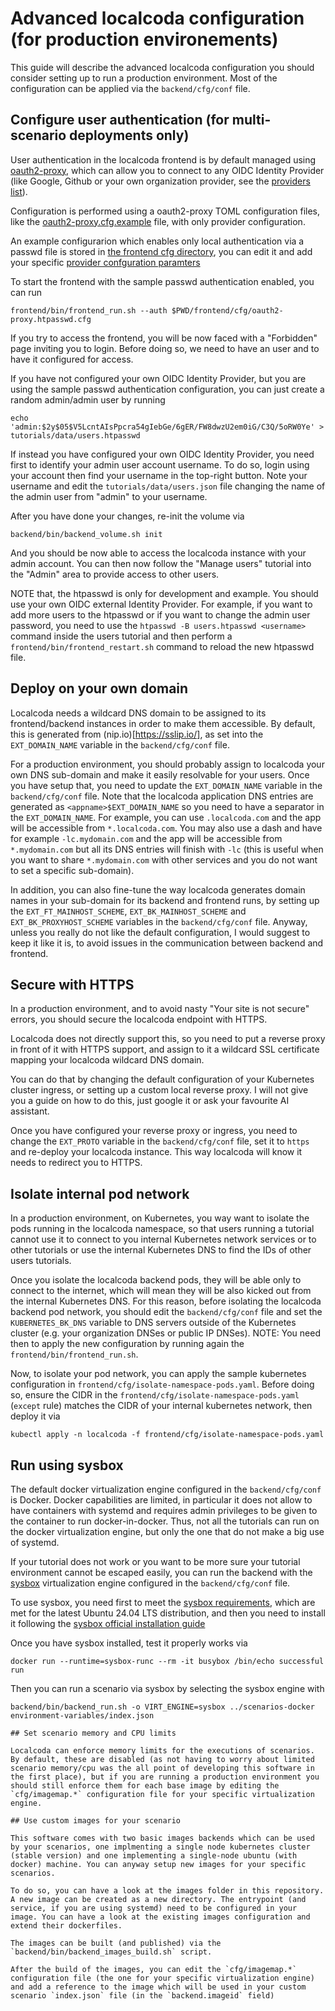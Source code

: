 # Advanced localcoda configuration (for production environements)

This guide will describe the advanced localcoda configuration you should consider setting up to run a production environment. Most of the configuration can be applied via the `backend/cfg/conf` file.

## Configure user authentication (for multi-scenario deployments only)

User authentication in the localcoda frontend is by default managed using [oauth2-proxy](https://oauth2-proxy.github.io/oauth2-proxy/), which can allow you to connect to any OIDC Identity Provider (like Google, Github or your own organization provider, see the [providers list](https://oauth2-proxy.github.io/oauth2-proxy/configuration/providers/)).

Configuration is performed using a oauth2-proxy TOML configuration files, like the [oauth2-proxy.cfg.example](https://github.com/oauth2-proxy/oauth2-proxy/blob/master/contrib/oauth2-proxy.cfg.example) file, with only provider configuration.

An example configurarion which enables only local authentication via a passwd file is stored in [the frontend cfg directory](../frontend/cfg/oauth2-proxy.htpasswd.cfg), you can edit it and add your specific [provider confguration paramters](https://oauth2-proxy.github.io/oauth2-proxy/configuration/providers/)

To start the frontend with the sample passwd authentication enabled, you can run

```
frontend/bin/frontend_run.sh --auth $PWD/frontend/cfg/oauth2-proxy.htpasswd.cfg
```

If you try to access the frontend, you will be now faced with a "Forbidden" page inviting you to login. Before doing so, we need to have an user and to have it configured for access.

If you have not configured your own OIDC Identity Provider, but you are using the sample passwd authentication configuration, you can just create a random admin/admin user by running

```
echo 'admin:$2y$05$V5LcntAIsPpcra54gIebGe/6gER/FW8dwzU2em0iG/C3Q/5oRW0Ye' > tutorials/data/users.htpasswd
```

If instead you have configured your own OIDC Identity Provider, you need first to identify your admin user account username. To do so, login using your account then find your username in the top-right button. Note your username and edit the `tutorials/data/users.json` file changing the name of the admin user from "admin" to your username.

After you have done your changes, re-init the volume via

```
backend/bin/backend_volume.sh init
```

And you should be now able to access the localcoda instance with your admin account. You can then now follow the "Manage users" tutorial into the "Admin" area to provide access to other users.

NOTE that, the htpasswd is only for development and example. You should use your own OIDC external Identity Provider. For example, if you want to add more users to the htpasswd or if you want to change the admin user password, you need to use the `htpasswd -B users.htpasswd <username>` command inside the users tutorial and then perform a `frontend/bin/frontend_restart.sh` command to reload the new htpasswd file.

## Deploy on your own domain

Localcoda needs a wildcard DNS domain to be assigned to its frontend/backend instances in order to make them accessible. By default, this is generated from (nip.io)[https://sslip.io/], as set into the `EXT_DOMAIN_NAME` variable in the `backend/cfg/conf` file.

For a production environment, you should probably assign to localcoda your own DNS sub-domain and make it easily resolvable for your users. Once you have setup that, you need to update the `EXT_DOMAIN_NAME` variable in the `backend/cfg/conf` file. Note that the localcoda application DNS entries are generated as `<appname>$EXT_DOMAIN_NAME` so you need to have a separator in the `EXT_DOMAIN_NAME`. For example, you can use `.localcoda.com` and the app will be accessible from `*.localcoda.com`. You may also use a dash and have for example `-lc.mydomain.com` and the app will be accessible from `*.mydomain.com` but all its DNS entries will finish with `-lc` (this is useful when you want to share `*.mydomain.com` with other services and you do not want to set a specific sub-domain).

In addition, you can also fine-tune the way localcoda generates domain names in your sub-domain for its backend and frontend runs, by setting up the `EXT_FT_MAINHOST_SCHEME`, `EXT_BK_MAINHOST_SCHEME` and `EXT_BK_PROXYHOST_SCHEME` variables in the `backend/cfg/conf` file. Anyway, unless you really do not like the default configuration, I would suggest to keep it like it is, to avoid issues in the communication between backend and frontend.

## Secure with HTTPS

In a production environment, and to avoid nasty "Your site is not secure" errors, you should secure the localcoda endpoint with HTTPS.

Localcoda does not directly support this, so you need to put a reverse proxy in front of it with HTTPS support, and assign to it a wildcard SSL certificate mapping your localcoda wildcard DNS domain.

You can do that by changing the default configuration of your Kubernetes cluster ingress, or setting up a custom local reverse proxy. I will not give you a guide on how to do this, just google it or ask your favourite AI assistant.

Once you have configured your reverse proxy or ingress, you need to change the `EXT_PROTO` variable in the `backend/cfg/conf` file, set it to `https` and re-deploy your localcoda instance. This way localcoda will know it needs to redirect you to HTTPS.

## Isolate internal pod network

In a production environment, on Kubernetes, you way want to isolate the pods running in the localcoda namespace, so that users running a tutorial cannot use it to connect to you internal Kubernetes network services or to other tutorials or use the internal Kubernetes DNS to find the IDs of other users tutorials.

Once you isolate the localcoda backend pods, they will be able only to connect to the internet, which will mean they will be also kicked out from the internal Kubernetes DNS. For this reason, before isolating the localcoda backend pod network, you should edit the `backend/cfg/conf` file and set the `KUBERNETES_BK_DNS` variable to DNS servers outside of the Kubernetes cluster (e.g. your organization DNSes or public IP DNSes). NOTE: You need then to apply the new configuration by running again the `frontend/bin/frontend_run.sh`.

Now, to isolate your pod network, you can apply the sample kubernetes configuration in `frontend/cfg/isolate-namespace-pods.yaml`. Before doing so, ensure the CIDR in the `frontend/cfg/isolate-namespace-pods.yaml` (`except` rule) matches the CIDR of your internal kubernetes network, then deploy it via

```
kubectl apply -n localcoda -f frontend/cfg/isolate-namespace-pods.yaml
```

## Run using sysbox

The default docker virtualization engine configured in the `backend/cfg/conf` is Docker. Docker capabilities are limited, in particular it does not allow to have containers with systemd and requires admin privileges to be given to the container to run docker-in-docker. Thus, not all the tutorials can run on the docker virtualization engine, but only the one that do not make a big use of systemd.

If your tutorial does not work or you want to be more sure your tutorial environment cannot be escaped easily, you can run the backend with the [sysbox](https://github.com/nestybox/sysbox) virtualization engine configured in the `backend/cfg/conf` file.

To use sysbox, you need first to meet the [sysbox requirements](https://github.com/nestybox/sysbox/blob/master/docs/distro-compat.md), which are met for the latest Ubuntu 24.04 LTS distribution, and then you need to install it following the [sysbox official installation guide](https://github.com/nestybox/sysbox/blob/master/docs/user-guide/install-package.md)

Once you have sysbox installed, test it properly works via

```
docker run --runtime=sysbox-runc --rm -it busybox /bin/echo successful run
```

Then you can run a scenario via sysbox by selecting the sysbox engine with

```
backend/bin/backend_run.sh -o VIRT_ENGINE=sysbox ../scenarios-docker environment-variables/index.json

## Set scenario memory and CPU limits

Localcoda can enforce memory limits for the executions of scenarios. By default, these are disabled (as not having to worry about limited scenario memory/cpu was the all point of developing this software in the first place), but if you are running a production environment you should still enforce them for each base image by editing the `cfg/imagemap.*` configuration file for your specific virtualization engine.

## Use custom images for your scenario

This software comes with two basic images backends which can be used by your scenarios, one implmenting a single node kubernetes cluster (stable version) and one implementing a single-node ubuntu (with docker) machine. You can anyway setup new images for your specific scenarios.

To do so, you can have a look at the images folder in this repository. A new image can be created as a new directory. The entrypoint (and service, if you are using systemd) need to be configured in your image. You can have a look at the existing images configuration and extend their dockerfiles.

The images can be built (and published) via the `backend/bin/backend_images_build.sh` script.

After the build of the images, you can edit the `cfg/imagemap.*` configuration file (the one for your specific virtualization engine) and add a reference to the image which will be used in your custom scenario `index.json` file (in the `backend.imageid` field)


